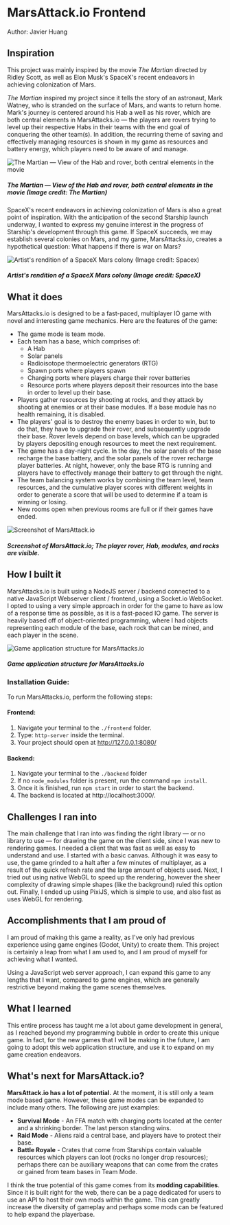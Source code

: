 # MarsAttack.io Frontend
Author: Javier Huang
## Inspiration

This project was mainly inspired by the movie *The Martian* directed by Ridley Scott, as well as Elon Musk's SpaceX's recent endeavors in achieving colonization of Mars.

*The Martian* inspired my project since it tells the story of an astronaut, Mark Watney, who is stranded on the surface of Mars, and wants to return home. Mark's journey is centered around his Hab a well as his rover, which are both central elements in MarsAttacks.io — the players are rovers trying to level up their respective Habs in their teams with the end goal of conquering the other team(s). In addition, the recurring theme of saving and effectively managing resources is shown in my game as resources and battery energy, which players need to be aware of and manage.

![The Martian — View of the Hab and rover, both central elements in the movie](https://payload.cargocollective.com/1/15/492915/10883984/mrtn_sat_dev_03_1340_c.jpg)
##### The Martian — View of the Hab and rover, both central elements in the movie (Image credit: *The Martian*)

SpaceX's recent endeavors in achieving colonization of Mars is also a great point of inspiration. With the anticipation of the second Starship launch underway, I wanted to express my genuine interest in the progress of Starship's development through this game. If SpaceX succeeds, we may establish several colonies on Mars, and my game, MarsAttacks.io, creates a hypothetical question: What happens if there is war on Mars?

![Artist's rendition of a SpaceX Mars colony (Image credit: Spacex)](https://ichef.bbci.co.uk/news/976/cpsprodpb/130B9/production/_116390087_48954139137_58c801ccbd_k.jpg)
##### Artist's rendition of a SpaceX Mars colony (Image credit: SpaceX)

## What it does

MarsAttacks.io is designed to be a fast-paced, multiplayer IO game with novel and interesting game mechanics. Here are the features of the game:
- The game mode is team mode.
- Each team has a base, which comprises of:
	- A Hab
	- Solar panels
	- Radioisotope thermoelectric generators (RTG)
	- Spawn ports where players spawn
	- Charging ports where players charge their rover batteries
	- Resource ports where players deposit their resources into the base in order to level up their base.
- Players gather resources by shooting at rocks, and they attack by shooting at enemies or at their base modules. If a base module has no health remaining, it is disabled.
- The players' goal is to destroy the enemy bases in order to win, but to do that, they have to upgrade their rover, and subsequently upgrade their base. Rover levels depend on base levels, which can be upgraded by players depositing enough resources to meet the next requirement.
- The game has a day-night cycle. In the day, the solar panels of the base recharge the base battery, and the solar panels of the rover recharge player batteries. At night, however, only the base RTG is running and players have to effectively manage their battery to get through the night.
- The team balancing system works by combining the team level, team resources, and the cumulative player scores with different weights in order to generate a score that will be used to determine if a team is winning or losing.
- New rooms open when previous rooms are full or if their games have ended.

![Screenshot of MarsAttack.io](https://i.imgur.com/j0CUkZp.png)
##### Screenshot of MarsAttack.io; The player rover, Hab, modules, and rocks are visible.

## How I built it

MarsAttacks.io is built using a NodeJS server / backend connected to a native JavaScript Webserver client / frontend, using a Socket.io WebSocket. I opted to using a very simple approach in order for the game to have as low of a response time as possible, as it is a fast-paced IO game. The server is heavily based off of object-oriented programming, where I had objects representing each module of the base, each rock that can be mined, and each player in the scene.

![Game application structure for MarsAttacks.io](https://i.imgur.com/vZBCBsF.png)
##### Game application structure for MarsAttacks.io
### Installation Guide:
To run MarsAttacks.io, perform the following steps:
#### Frontend:
1. Navigate your terminal to the `./frontend` folder.
2. Type: `http-server` inside the terminal.
3. Your project should open at http://127.0.0.1:8080/
#### Backend:
1. Navigate your terminal to the `./backend` folder
2. If no `node_modules` folder is present, run the command `npm install`.
3. Once it is finished, run `npm start` in order to start the backend.
4. The backend is located at http://localhost:3000/.
## Challenges I ran into

The main challenge that I ran into was finding the right library — or no library to use — for drawing the game on the client side, since I was new to rendering games. I needed a client that was fast as well as easy to understand and use. I started with a basic canvas. Although it was easy to use, the game grinded to a halt after a few minutes of multiplayer, as a result of the quick refresh rate and the large amount of objects used. Next, I tried out using native WebGL to speed up the rendering, however the sheer complexity of drawing simple shapes (like the background) ruled this option out. Finally, I ended up using PixiJS, which is simple to use, and also fast as uses WebGL for rendering.

## Accomplishments that I am proud of

I am proud of making this game a reality, as I've only had previous experience using game engines (Godot, Unity) to create them. This project is certainly a leap from what I am used to, and I am proud of myself for achieving what I wanted.

Using a JavaScript web server approach, I can expand this game to any lengths that I want, compared to game engines, which are generally restrictive beyond making the game scenes themselves.

## What I learned

This entire process has taught me a lot about game development in general, as I reached beyond my programming bubble in order to create this unique game. In fact, for the new games that I will be making in the future, I am going to adopt this web application structure, and use it to expand on my game creation endeavors.

## What's next for MarsAttack.io?

**MarsAttack.io has a lot of potential.** At the moment, it is still only a team mode based game. However, these game modes can be expanded to include many others. The following are just examples:
- **Survival Mode** - An FFA match with charging ports located at the center and a shrinking border. The last person standing wins.
- **Raid Mode** - Aliens raid a central base, and players have to protect their base.
- **Battle Royale** - Crates that come from Starships contain valuable resources which players can loot (rocks no longer drop resources); perhaps there can be auxiliary weapons that can come from the crates or gained from  team bases in Team Mode.

I think the true potential of this game comes from its **modding capabilities**. Since it is built right for the web, there can be a page dedicated for users to use an API to host their own mods within the game. This can greatly increase the diversity of gameplay and perhaps some mods can be featured to help expand the playerbase.

